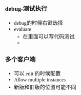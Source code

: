 <span  style="font-family: Simsun,serif; font-size: 17px; ">

### debug-测试执行

- debug的时候右键选择
- evaluate
    - 在里面可以写代码测试
    -

### 多个客户端

- 可以 edit 的时候配置
- Allow multiple instances
- 新版和旧版的位置可能不同

</span>